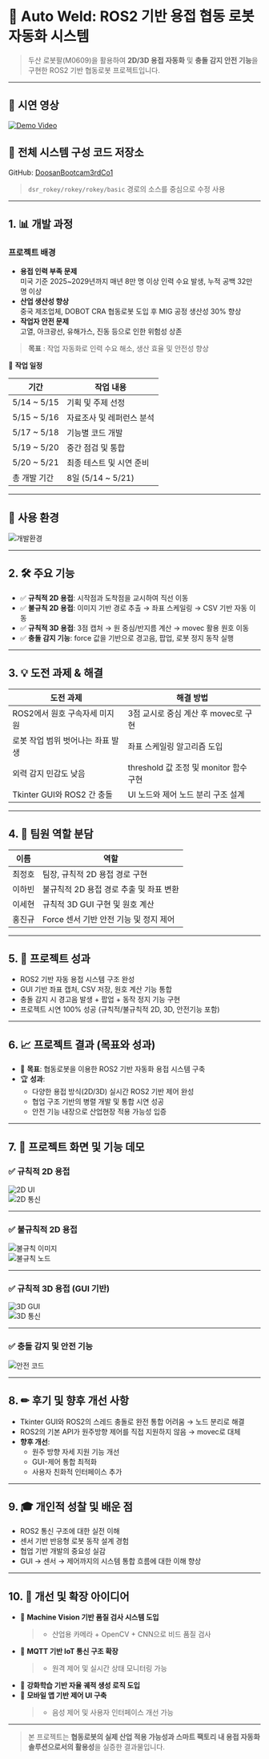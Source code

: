 # 🤖 Auto Weld: ROS2 기반 용접 협동 로봇 자동화 시스템

> 두산 로봇팔(M0609)을 활용하여 **2D/3D 용접 자동화** 및 **충돌 감지 안전 기능**을 구현한 ROS2 기반 협동로봇 프로젝트입니다.

---

## 🎥 시연 영상  
[![Demo Video](https://img.youtube.com/vi/wykA4MYREYk/0.jpg)](https://youtu.be/wykA4MYREYk)

## 📁 전체 시스템 구성 코드 저장소  
GitHub: [DoosanBootcam3rdCo1](https://github.com/ROKEY-SPARK/DoosanBootcam3rdCo1.git)  
>  `dsr_rokey/rokey/rokey/basic` 경로의 소스를 중심으로 수정 사용

---

## 1. 📊 개발 과정

### 프로젝트 배경

- **용접 인력 부족 문제**  
  미국 기준 2025~2029년까지 매년 8만 명 이상 인력 수요 발생, 누적 공백 32만 명 이상  
- **산업 생산성 향상**  
  중국 제조업체, DOBOT CRA 협동로봇 도입 후 MIG 공정 생산성 30% 향상  
- **작업자 안전 문제**  
  고열, 아크광선, 유해가스, 진동 등으로 인한 위험성 상존  

> **목표** : 작업 자동화로 인력 수요 해소, 생산 효율 및 안전성 향상  

📅 **작업 일정**

| 기간 | 작업 내용 |
|------|-----------|
| 5/14 ~ 5/15 | 기획 및 주제 선정 |
| 5/15 ~ 5/16 | 자료조사 및 레퍼런스 분석 |
| 5/17 ~ 5/18 | 기능별 코드 개발 |
| 5/19 ~ 5/20 | 중간 점검 및 통합 |
| 5/20 ~ 5/21 | 최종 테스트 및 시연 준비 |
| 총 개발 기간 | 8일 (5/14 ~ 5/21) |

---

## 🧪 사용 환경

![개발환경](https://github.com/user-attachments/assets/9129f23b-ecac-4ec5-9c63-fc5bf04a28b9)

---

## 2. 🛠 주요 기능  

- ✅ **규칙적 2D 용접**: 시작점과 도착점을 교시하여 직선 이동  
- ✅ **불규칙 2D 용접**: 이미지 기반 경로 추출 → 좌표 스케일링 → CSV 기반 자동 이동  
- ✅ **규칙적 3D 용접**: 3점 캡처 → 원 중심/반지름 계산 → movec 활용 원호 이동  
- ✅ **충돌 감지 기능**: force 값을 기반으로 경고음, 팝업, 로봇 정지 동작 실행

---

## 3. 💡 도전 과제 & 해결 

| 도전 과제 | 해결 방법 |
|-----------|-----------|
| ROS2에서 원호 구속자세 미지원 | 3점 교시로 중심 계산 후 movec로 구현 |
| 로봇 작업 범위 벗어나는 좌표 발생 | 좌표 스케일링 알고리즘 도입 |
| 외력 감지 민감도 낮음 | threshold 값 조정 및 monitor 함수 구현 |
| Tkinter GUI와 ROS2 간 충돌 | UI 노드와 제어 노드 분리 구조 설계 |

---

## 4. 👥 팀원 역할 분담

| 이름 | 역할 |
|------|------|
| 최정호 | 팀장, 규칙적 2D 용접 경로 구현 |
| 이하빈 | 불규칙적 2D 용접 경로 추출 및 좌표 변환 |
| 이세현 | 규칙적 3D GUI 구현 및 원호 계산 |
| 홍진규 | Force 센서 기반 안전 기능 및 정지 제어 |

---

## 5. 🎯 프로젝트 성과

- ROS2 기반 자동 용접 시스템 구조 완성  
- GUI 기반 좌표 캡처, CSV 저장, 원호 계산 기능 통합  
- 충돌 감지 시 경고음 발생 + 팝업 + 동작 정지 기능 구현  
- 프로젝트 시연 100% 성공 (규칙적/불규칙적 2D, 3D, 안전기능 포함)

---

## 6. 📈 프로젝트 결과 (목표와 성과)

- 🎯 **목표**: 협동로봇을 이용한 ROS2 기반 자동화 용접 시스템 구축  
- 🏆 **성과**:  
  - 다양한 용접 방식(2D/3D) 실시간 ROS2 기반 제어 완성  
  - 협업 구조 기반의 병렬 개발 및 통합 시연 성공  
  - 안전 기능 내장으로 산업현장 적용 가능성 입증  

---

## 7. 📸 프로젝트 화면 및 기능 데모 

### ✅ 규칙적 2D 용접  
![2D UI](https://github.com/user-attachments/assets/e469747a-4e20-47d1-b025-00048b228b06)  
![2D 통신](https://github.com/user-attachments/assets/a66a08c7-2903-4365-af4d-7555b3660348)

---

### ✅ 불규칙적 2D 용접  
![불규칙 이미지](https://github.com/user-attachments/assets/7cf1485a-9ca2-4930-8a24-a68b1d7a28ff)  
![불규칙 노드](https://github.com/user-attachments/assets/52052adb-73c8-47b4-997b-3c75abac1c29)

---

### ✅ 규칙적 3D 용접 (GUI 기반)  
![3D GUI](https://github.com/user-attachments/assets/3616910a-82c0-49c0-b7d4-073c56b5a90b)  
![3D 통신](https://github.com/user-attachments/assets/81421d74-08e1-4a6a-a9a2-2ec8a4b83d33)

---

### ✅ 충돌 감지 및 안전 기능  
![안전 코드](https://github.com/user-attachments/assets/bdf16ad0-dcb3-438e-bfac-0f345daa175d)

---

## 8. ✏ 후기 및 향후 개선 사항 

- Tkinter GUI와 ROS2의 스레드 충돌로 완전 통합 어려움 → 노드 분리로 해결  
- ROS2의 기본 API가 원주방향 제어를 직접 지원하지 않음 → movec로 대체  
- **향후 개선**:  
  - 원주 방향 자세 지원 기능 개선  
  - GUI-제어 통합 최적화  
  - 사용자 친화적 인터페이스 추가

---

## 9. 🎓 개인적 성찰 및 배운 점 

- ROS2 통신 구조에 대한 실전 이해  
- 센서 기반 반응형 로봇 동작 설계 경험  
- 협업 기반 개발의 중요성 실감  
- GUI → 센서 → 제어까지의 시스템 통합 흐름에 대한 이해 향상

---

## 10. 🚀 개선 및 확장 아이디어 

- 📸 **Machine Vision 기반 품질 검사 시스템 도입**  
  > - 산업용 카메라 + OpenCV + CNN으로 비드 품질 검사  
- 📶 **MQTT 기반 IoT 통신 구조 확장**  
  > - 원격 제어 및 실시간 상태 모니터링 가능  
- 🤖 **강화학습 기반 자율 궤적 생성 로직 도입**  
- 📱 **모바일 앱 기반 제어 UI 구축**  
  > - 음성 제어 및 사용자 인터페이스 개선 가능

---

> 본 프로젝트는 **협동로봇의 실제 산업 적용 가능성과 스마트 팩토리 내 용접 자동화 솔루션으로서의 활용성**을 실증한 결과물입니다.  
